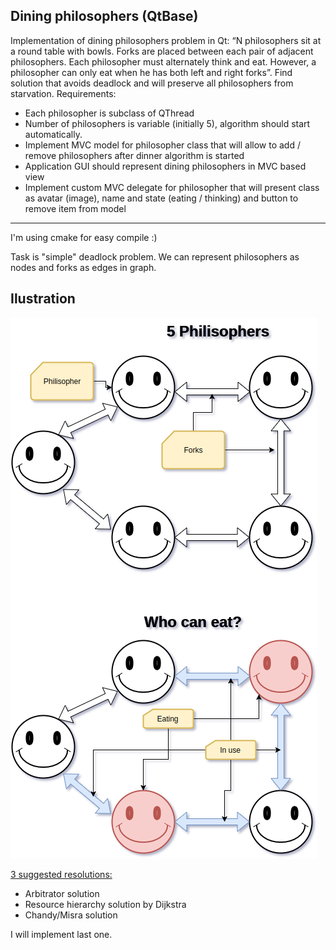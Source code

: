 Dining philosophers (QtBase)
----

Implementation of dining philosophers problem in Qt: “N philosophers sit at a round table with
bowls. Forks are placed between each pair of adjacent philosophers. Each philosopher must
alternately think and eat. However, a philosopher can only eat when he has both left and right
forks”. Find solution that avoids deadlock and will preserve all philosophers from starvation.
Requirements:
- Each philosopher is subclass of QThread
- Number of philosophers is variable (initially 5), algorithm should start automatically.
- Implement MVC model for philosopher class that will allow to add / remove philosophers after dinner algorithm is started
- Application GUI should represent dining philosophers in MVC based view
- Implement custom MVC delegate for philosopher that will present class as avatar (image), name and state (eating / thinking) and button to remove item from model

----

I'm using cmake for easy compile :)


Task is "simple" deadlock problem.
We can represent philosophers as nodes and forks as edges in graph.

## Ilustration
![Ilustration](/readme_assets/problem.png)

[3 suggested resolutions:](https://en.wikipedia.org/wiki/Dining_philosophers_problem)
- Arbitrator solution
- Resource hierarchy solution by Dijkstra
- Chandy/Misra solution

I will implement last one.
